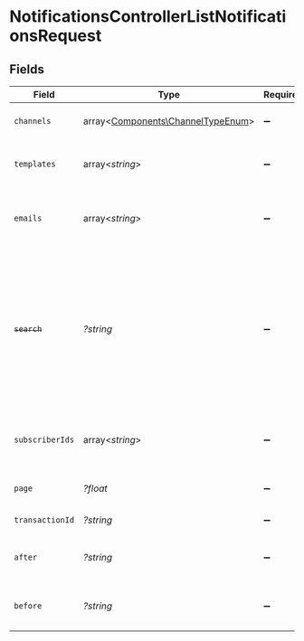 # NotificationsControllerListNotificationsRequest


## Fields

| Field                                                                                                                                             | Type                                                                                                                                              | Required                                                                                                                                          | Description                                                                                                                                       |
| ------------------------------------------------------------------------------------------------------------------------------------------------- | ------------------------------------------------------------------------------------------------------------------------------------------------- | ------------------------------------------------------------------------------------------------------------------------------------------------- | ------------------------------------------------------------------------------------------------------------------------------------------------- |
| `channels`                                                                                                                                        | array<[Components\ChannelTypeEnum](../../Models/Components/ChannelTypeEnum.md)>                                                                   | :heavy_minus_sign:                                                                                                                                | Array of channel types                                                                                                                            |
| `templates`                                                                                                                                       | array<*string*>                                                                                                                                   | :heavy_minus_sign:                                                                                                                                | Array of template IDs or a single template ID                                                                                                     |
| `emails`                                                                                                                                          | array<*string*>                                                                                                                                   | :heavy_minus_sign:                                                                                                                                | Array of email addresses or a single email address                                                                                                |
| ~~`search`~~                                                                                                                                      | *?string*                                                                                                                                         | :heavy_minus_sign:                                                                                                                                | : warning: ** DEPRECATED **: This will be removed in a future release, please migrate away from it as soon as possible.<br/><br/>Search term (deprecated) |
| `subscriberIds`                                                                                                                                   | array<*string*>                                                                                                                                   | :heavy_minus_sign:                                                                                                                                | Array of subscriber IDs or a single subscriber ID                                                                                                 |
| `page`                                                                                                                                            | *?float*                                                                                                                                          | :heavy_minus_sign:                                                                                                                                | Page number for pagination                                                                                                                        |
| `transactionId`                                                                                                                                   | *?string*                                                                                                                                         | :heavy_minus_sign:                                                                                                                                | Transaction ID for filtering                                                                                                                      |
| `after`                                                                                                                                           | *?string*                                                                                                                                         | :heavy_minus_sign:                                                                                                                                | Date filter for records after this timestamp                                                                                                      |
| `before`                                                                                                                                          | *?string*                                                                                                                                         | :heavy_minus_sign:                                                                                                                                | Date filter for records before this timestamp                                                                                                     |